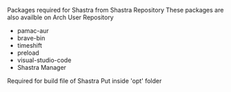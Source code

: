Packages required for Shastra from Shastra Repository
These packages are also availble on Arch User Repository

- pamac-aur
- brave-bin
- timeshift
- preload
- visual-studio-code
- Shastra Manager

<!-- Will also incude Shastra Wallet and Wallet Manager -->
<!-- And some Gnome Shell Extensions -->

Required for build file of Shastra
Put inside 'opt' folder
